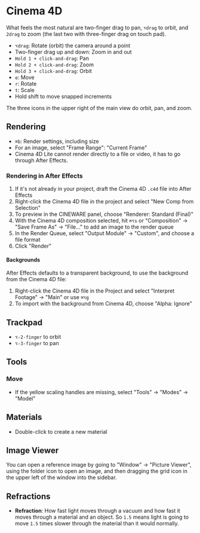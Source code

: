 # Cinema 4D

What feels the most natural are two-finger drag to pan, `⌥drag` to orbit, and `2drag` to zoom (the last two with three-finger drag on touch pad).

- `⌥drag`: Rotate (orbit) the camera around a point
- Two-finger drag up and down: Zoom in and out
- `Hold 1 + click-and-drag`: Pan
- `Hold 2 + click-and-drag`: Zoom
- `Hold 3 + click-and-drag`: Orbit
- `e`: Move
- `r`: Rotate
- `t`: Scale
- Hold shift to move snapped increments

The three icons in the upper right of the main view do orbit, pan, and zoom.

## Rendering

- `⌘b`: Render settings, including size
- For an image, select "Frame Range": "Current Frame"
- Cinema 4D Lite cannot render directly to a file or video, it has to go through After Effects.

### Rendering in After Effects

1. If it's not already in your project, draft the Cinema 4D `.c4d` file into After Effects
2. Right-click the Cinema 4D file in the project and select "New Comp from Selection"
3. To preview in the CINEWARE panel, choose "Renderer: Standard (Final)"
4. With the Cinema 4D composition selected, hit `⌘⌥s` or "Composition" -> "Save Frame As" -> "File..." to add an image to the render queue
5. In the Render Queue, select "Output Module" -> "Custom", and choose a file format
6. Click "Render"

#### Backgrounds

After Effects defaults to a transparent background, to use the background from the Cinema 4D file:

1. Right-click the Cinema 4D file in the Project and select "Interpret Footage" -> "Main" or use `⌘⌥g`
2. To import with the background from Cinema 4D, choose "Alpha: Ignore"

## Trackpad

- `⌥-2-finger` to orbit
- `⌥-3-finger` to pan

## Tools

### Move

- If the yellow scaling handles are missing, select "Tools" -> "Modes" -> "Model"

## Materials

- Double-click to create a new material

## Image Viewer

You can open a reference image by going to "Window" -> "Picture Viewer", using the folder icon to open an image, and then dragging the grid icon in the upper left of the window into the sidebar.

## Refractions

- **Refraction**: How fast light moves through a vacuum and how fast it moves through a material and an object. So `1.5` means light is going to move `1.5` times slower through the material than it would normally.
